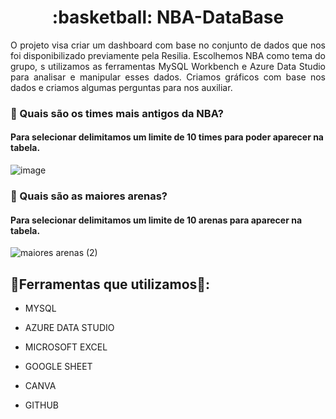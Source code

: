 <h1 align="center"> :basketball:  NBA-DataBase </h1> 


<p align="justify"> O projeto visa criar um dashboard com base no conjunto de dados que nos foi disponibilizado previamente pela 
Resilia. Escolhemos NBA como tema do grupo, s utilizamos as ferramentas MySQL Workbench e Azure Data Studio para analisar e 
manipular esses dados. Criamos gráficos com base nos dados e criamos algumas perguntas para nos auxiliar. </p>


### :basketball: Quais são os times mais antigos da NBA?

#### Para selecionar delimitamos um limite de 10 times para poder aparecer na tabela.

![image](https://user-images.githubusercontent.com/115082857/223746463-5853bc0d-070a-4477-87df-59b04909e72e.png)






### :basketball: Quais são as maiores arenas? 

#### Para selecionar delimitamos um limite de 10 arenas para aparecer na tabela.

![maiores arenas (2)](https://user-images.githubusercontent.com/107886724/223746687-bcda9c92-53b7-4aa9-8b53-f5a7e0fb3fb5.PNG)







## :hammer:Ferramentas que utilizamos:wrench:: 

- MYSQL
+ AZURE DATA STUDIO
* MICROSOFT EXCEL 
+ GOOGLE SHEET
- CANVA
* GITHUB







